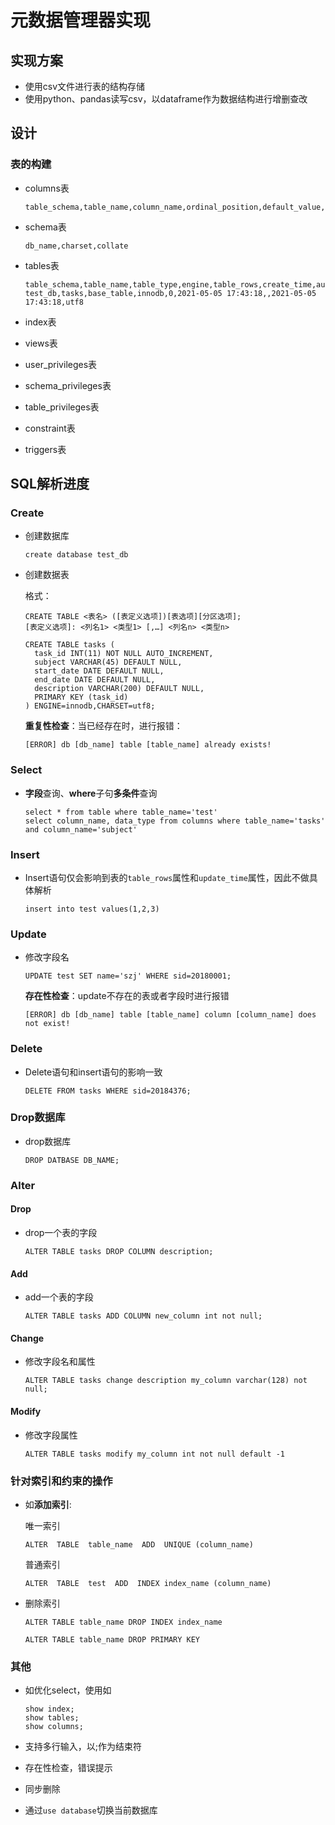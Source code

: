 # 元数据管理器实现

## 实现方案

- 使用csv文件进行表的结构存储
- 使用python、pandas读写csv，以dataframe作为数据结构进行增删查改

## 设计

### 表的构建

- columns表

  ```csv
  table_schema,table_name,column_name,ordinal_position,default_value,nullable,data_type,max_char_length,auto_increment,column_key
  ```

  

- schema表

  ```
  db_name,charset,collate
  ```

- tables表

  ```
  table_schema,table_name,table_type,engine,table_rows,create_time,auto_increment,update_time,table_collation
  test_db,tasks,base_table,innodb,0,2021-05-05 17:43:18,,2021-05-05 17:43:18,utf8
  ```
  
- index表
- views表
- user_privileges表
- schema_privileges表
- table_privileges表
- constraint表
- triggers表


## SQL解析进度

### Create

- 创建数据库

  ```mysql
  create database test_db
  ```

- 创建数据表

  格式：

  ```
  CREATE TABLE <表名> ([表定义选项])[表选项][分区选项];
  [表定义选项]: <列名1> <类型1> [,…] <列名n> <类型n>
  ```

  ```mysql
  CREATE TABLE tasks (
    task_id INT(11) NOT NULL AUTO_INCREMENT,
    subject VARCHAR(45) DEFAULT NULL,
    start_date DATE DEFAULT NULL,
    end_date DATE DEFAULT NULL,
    description VARCHAR(200) DEFAULT NULL,
    PRIMARY KEY (task_id)
  ) ENGINE=innodb,CHARSET=utf8;
  ```

  **重复性检查**：当已经存在时，进行报错：

  ```mysql
  [ERROR] db [db_name] table [table_name] already exists!
  ```

  

### Select

- **字段**查询、**where**子句**多条件**查询

  ```mysql
  select * from table where table_name='test'
  select column_name, data_type from columns where table_name='tasks' and column_name='subject'
  ```

### Insert

- Insert语句仅会影响到表的`table_rows`属性和`update_time`属性，因此不做具体解析

  ```mysql
  insert into test values(1,2,3)
  ```

### Update

- 修改字段名

  ```mysql
  UPDATE test SET name='szj' WHERE sid=20180001;
  ```

  **存在性检查**：update不存在的表或者字段时进行报错

  ```mysql
  [ERROR] db [db_name] table [table_name] column [column_name] does not exist!	
  ```

  

### Delete

- Delete语句和insert语句的影响一致

  ```mysql
  DELETE FROM tasks WHERE sid=20184376;
  ```

### Drop数据库

- drop数据库

  ```mysql
  DROP DATBASE DB_NAME;
  ```

### Alter

#### Drop

- drop一个表的字段

  ```mysql
  ALTER TABLE tasks DROP COLUMN description;
  ```

#### Add

- add一个表的字段

  ```mysql
  ALTER TABLE tasks ADD COLUMN new_column int not null;
  ```

#### Change

- 修改字段名和属性

  ```mysql
  ALTER TABLE tasks change description my_column varchar(128) not null;		
  ```

#### Modify

- 修改字段属性

  ```mysql
  ALTER TABLE tasks modify my_column int not null default -1
  ```

### 针对索引和约束的操作

- 如**添加索引**:

  唯一索引

  ```mysql
  ALTER  TABLE  table_name  ADD  UNIQUE (column_name)
  ```

  普通索引

  ```mysql
  ALTER  TABLE  test  ADD  INDEX index_name (column_name)
  ```

- 删除索引

  ```mysql
  ALTER TABLE table_name DROP INDEX index_name
  ```

  ```mysql
  ALTER TABLE table_name DROP PRIMARY KEY
  ```

### 其他

- 如优化select，使用如

  ```mysql
  show index;
  show tables;
  show columns;
  ```

- 支持多行输入，以;作为结束符

- 存在性检查，错误提示

- 同步删除

- 通过`use database`切换当前数据库

